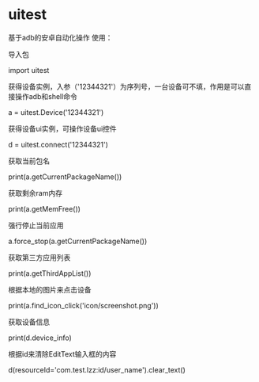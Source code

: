 # uitest
基于adb的安卓自动化操作
使用：

导入包

import uitest

获得设备实例，入参（'12344321'）为序列号，一台设备可不填，作用是可以直接操作adb和shell命令

a = uitest.Device('12344321')

获得设备ui实例，可操作设备ui控件

d = uitest.connect('12344321')

获取当前包名

print(a.getCurrentPackageName())

获取剩余ram内存

print(a.getMemFree())

强行停止当前应用

a.force_stop(a.getCurrentPackageName())

获取第三方应用列表

print(a.getThirdAppList())

根据本地的图片来点击设备

print(a.find_icon_click('icon/screenshot.png'))

获取设备信息

print(d.device_info)

根据id来清除EditText输入框的内容

d(resourceId='com.test.lzz:id/user_name').clear_text()